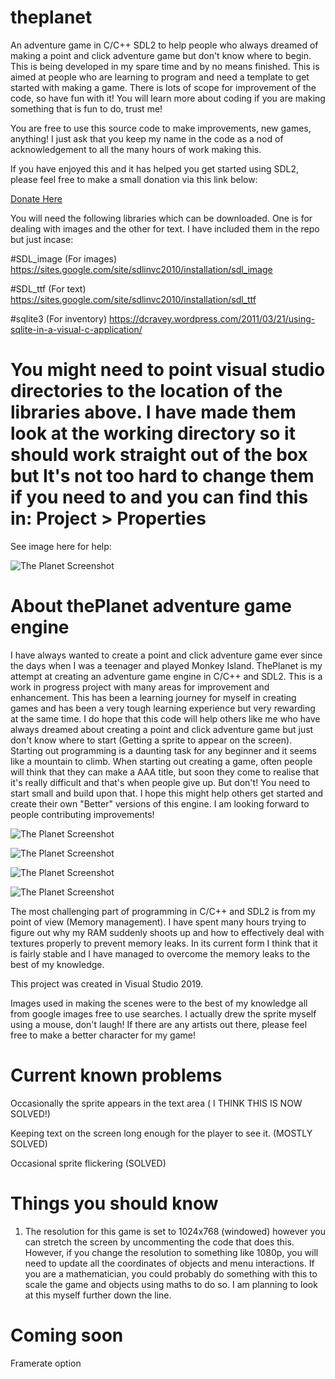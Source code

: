# theplanet
An adventure game in C/C++ SDL2 to help people who always dreamed of making a point and click adventure game but don't know where to begin.
This is being developed in my spare time and by no means finished. This is aimed at people who are learning to program and need a template to get started with making a game. There is lots of scope for improvement of the code, so have fun with it! You will learn more about coding if you are making something that is fun to do, trust me!



You are free to use this source code to make improvements, new games, anything! I just ask that you keep my name in the code as a nod of acknowledgement to all the many hours of work making this.

If you have enjoyed this and it has helped you get started using SDL2, please feel free to make a small donation via this link below: 

[Donate Here](https://www.paypal.com/cgi-bin/webscr?cmd=_s-xclick&hosted_button_id=8TW9LN5YTRBKL)



You will need the following libraries which can be downloaded. One is for dealing with images and the other for text. I have included them in the repo but just incase:

#SDL_image   (For images)
https://sites.google.com/site/sdlinvc2010/installation/sdl_image

#SDL_ttf    (For text)
https://sites.google.com/site/sdlinvc2010/installation/sdl_ttf

#sqlite3    (For inventory)
https://dcravey.wordpress.com/2011/03/21/using-sqlite-in-a-visual-c-application/

# You might need to point visual studio directories to the location of the libraries above. I have made them look at the working directory so it should work straight out of the box but It's not too hard to change them if you need to and you can find this in: Project > Properties 

See image here for help:

![The Planet Screenshot](https://i.imgur.com/MkXNa9n.jpg)


# About thePlanet adventure game engine

I have always wanted to create a point and click adventure game ever since the days when I was a teenager and played Monkey Island. ThePlanet is my attempt at creating an adventure game engine in C/C++ and SDL2. This is a work in progress project with many areas for improvement and enhancement. This has been a learning journey for myself in creating games and has been a very tough learning experience but very rewarding at the same time. I do hope that this code will help others like me who have always dreamed about creating a point and click adventure game but just don't know where to start (Getting a sprite to appear on the screen). Starting out programming is a daunting task for any beginner and it seems like a mountain to climb. When starting out creating a game, often people will think that they can make a AAA title, but soon they come to realise that it's really difficult and that's when people give up. But don't! You need to start small and build upon that. I hope this might help others get started and create their own "Better" versions of this engine. I am looking forward to people contributing improvements!

![The Planet Screenshot](https://i.imgur.com/Ym5MogO.jpg)

![The Planet Screenshot](https://i.imgur.com/Ibo1j9c.jpg)

![The Planet Screenshot](https://i.imgur.com/9uA8gGT.jpg)

![The Planet Screenshot](https://i.imgur.com/ehBZHPF.jpg)

The most challenging part of programming in C/C++ and SDL2 is from my point of view (Memory management). I have spent many hours trying to figure out why my RAM suddenly shoots up and how to effectively deal with textures properly to prevent memory leaks. In its current form I think that it is fairly stable and I have managed to overcome the memory leaks to the best of my knowledge.

This project was created in Visual Studio 2019.

Images used in making the scenes were to the best of my knowledge all from google images free to use searches. I actually drew the sprite myself using a mouse, don't laugh! If there are any artists out there, please feel free to make a better character for my game!

# Current known problems

Occasionally the sprite appears in the text area ( I THINK THIS IS NOW SOLVED!)

Keeping text on the screen long enough for the player to see it. (MOSTLY SOLVED)

Occasional sprite flickering (SOLVED)

# Things you should know

1. The resolution for this game is set to 1024x768 (windowed) however you can stretch the screen by uncommenting the code that does this. However, if you change the resolution to something like 1080p, you will need to update all the coordinates of objects and menu interactions. If you are a mathematician, you could probably do something with this to scale the game and objects using maths to do so. I am planning to look at this myself further down the line.

# Coming soon

Framerate option

